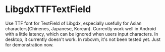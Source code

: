 # LibgdxTTFTextField
Use TTF font for TextField of Libgdx, especially usefully for Asian characters(Chinenes, Japanese, Korean).
Currently work well in Android with a little latency, which can be ignored when users input characters.
In desktop, it currently doesn't work.
In robovm, it's not been tested yet.
Just for demonstration now.
